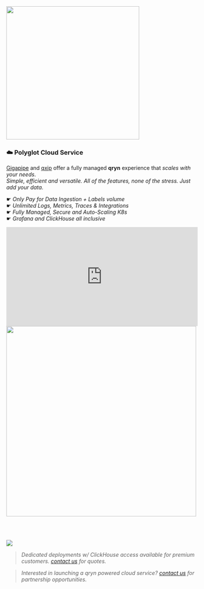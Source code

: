 <a href="https://app.gigapipe.com/signup?ref=qxip" target="_blank">
  <!-- <img src="https://nca.vc/wp-content/uploads/2020/11/Gigapipe_Logo-removebg-preview.png" width=250/> -->
  <img src="https://user-images.githubusercontent.com/1423657/200003575-69fd497a-c1a5-4f26-909b-c3abf61858f2.png" width=350 />
</a>

### ☁️ Polyglot Cloud Service

[Gigapipe](https://gigapipe.com/) and [qxip](https://metrico.in) offer a fully managed **qryn** experience that _scales with your needs_.<br>
_Simple, efficient and versatile. All of the features, none of the stress. Just add your data._

☛ _Only Pay for Data Ingestion + Labels volume_<br>
☛ _Unlimited Logs, Metrics, Traces & Integrations_<br>
☛ _Fully Managed, Secure and Auto-Scaling K8s_<br>
☛ _Grafana and ClickHouse all inclusive_<br>

<iframe height="300" width="100%" scrolling="no" border=0 src="https://qryn.metrico.in/cloud/pricing.html" style="height: 260px; width: 100%; border: 0px; background: #FFF;"></iframe>

<a href="https://app.gigapipe.com/signup?ref=qxip" target="_blank">
  <img src="https://user-images.githubusercontent.com/1423657/199832448-b5b42495-bd88-45b5-a455-2e57fe828c63.png" width=500 />
</a>

<br><br>

<a href="https://app.gigapipe.com/signup?ref=qxip" target="_blank">
  <img src="https://user-images.githubusercontent.com/1423657/199849352-c95ea724-ccf0-4244-a879-643a87c0ee6d.png">
</a>

> _Dedicated deployments w/ ClickHouse access available for premium customers. [contact us](mailto:info@qryn.dev) for quotes._

> _Interested in launching a qryn powered cloud service? [contact us](mailto:info@qryn.dev) for partnership opportunities._

